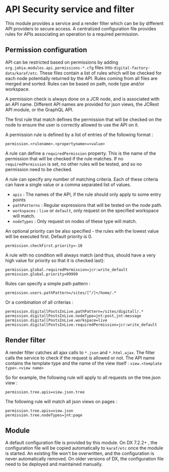 # API Security service and filter

This module provides a service and a render filter which can be by different API providers to secure access. A centralized
configuration file provides rules for APIs associating an operation to a required permission.

## Permission configuration

API can be restricted based on permissions by adding `org.jahia.modules.api.permissions-*.cfg` files into `digital-factory-data/karaf/etc`.
These files contain a list of rules which will be checked for each node potentially returned by the API. Rules coming from all files are merged 
and sorted. Rules can be based on path, node type and/or workspace. 

A permission check is always done on a JCR node, and is associated with an API name. Different API names are provided for 
json views, the JCRest API module, or the GraphQL API.

The first rule that match defines the permission that will be checked on the node to 
ensure the user is correctly allowed to use the API on it. 

A permission rule is defined by a list of entries of the following format :

```
permission.<rulename>.<propertyname>=<value>
```

A rule can define a `requiredPermission` property. This is the name of the permission that will be checked if the rule matches.
If no `requiredPermission` is set, no other rules will be tested, and so no permission need to be checked.

A rule can specify any number of matching criteria. Each of these criteria can have a single value or a comma separated list of values.
 - `apis` : The names of the API, if the rule should only apply to some entry points
 - `pathPatterns` : Regular expressions that will be tested on the node path.
 - `workspaces` : `live` or `default`, only request on the specified workspace will match.
 - `nodeTypes` : Only request on nodes of these type will match.

An optional priority can be also specified - the rules with the lowest value will be executed first. Default priority is 0.

```
permission.checkFirst.priority=-10
```

A rule with no condition will always match (and thus, should have a very high value for priority so that it is checked last):
```
permission.global.requiredPermission=jcr:write_default
permission.global.priority=99999
```

Rules can specify a simple path pattern : 
```
permission.users.pathPattern=/sites/[^/]+/home/.*
```

Or a combination of all criterias :
```    
permission.digitallPostsInLive.pathPattern=/sites/digitall/.*
permission.digitallPostsInLive.nodeType=jnt:post,jnt:message
permission.digitallPostsInLive.workspace=live
permission.digitallPostsInLive.requiredPermission=jcr:write_default
```

## Render filter

A render filter catches all ajax calls to `*.json` and `*.html.ajax`. The filter calls the service to check if the request is allowed or not.
The API name contains the template type and the name of the view itself : `view.<template type>.<view name>`

So for example, the following rule will apply to all requests on the tree.json view :

```
permission.tree.apis=view.json.tree
```

The following rule will match all json views on pages :

```
permission.tree.apis=view.json
permission.tree.nodeTypes=jnt:page
```

## Module

A default configuration file is provided by this module. On DX 7.2.2+ , the configuration file will be copied automatically to `karaf/etc` 
once the module is started. An existing file won't be overwritten, and the configuration is never automatically removed.
On older versions of DX, the configuration file need to be deployed and maintained manually.
